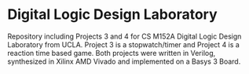 # Digital Logic Design Laboratory 
 
Repository including Projects 3 and 4 for CS M152A Digital Logic Design Laboratory from UCLA. Project 3 is a stopwatch/timer and Project 4 is a reaction time based game. Both projects were written in Verilog, synthesized in Xilinx AMD Vivado and implemented on a Basys 3 Board.
